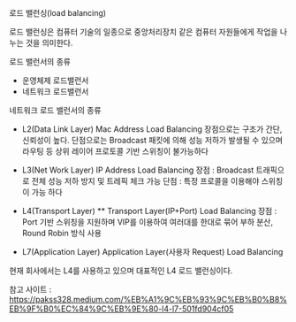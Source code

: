 로드 밸런싱(load balancing)

로드 밸런싱은 컴퓨터 기술의 일종으로 중앙처리장치 같은 컴퓨터 자원들에게 작업을 나누는 것을 의미한다.

로드 밸런서의 종류
 - 운영체제 로드밸런서
 - 네트워크 로드밸런서

네트워크 로드 밸런서의 종류
 - L2(Data Link Layer)
   Mac Address Load Balancing
   장점으로는 구조가 간단, 신뢰성이 높다.
   단점으로는 Broadcast 패킷에 의해 성능 저하가 발생될 수 있으며 라우팅 등 상위 레이어 프로토콜 기반 스위칭이 불가능하다

 - L3(Net Work Layer)
   IP Address Load Balancing
   장점 : Broadcast 트래픽으로 전체 성능 저하 방지 및 트레픽 체크 가능
   단점 : 특정 프로콜을 이용해야 스위칭이 가능 하다

 - L4(Transport Layer) **
   Transport Layer(IP+Port) Load Balancing
   장점 : Port 기반 스위칭을 지원하며 VIP를 이용하여 여러대를 한대로 묶어 부하 분산, Round Robin 방식 사용

 - L7(Application Layer)
   Application Layer(사용자 Request) Load Balancing

현재 회사에서는 L4를 사용하고 있으며 대표적인 L4 로드 밸런싱이다.



참고 사이트 : https://pakss328.medium.com/%EB%A1%9C%EB%93%9C%EB%B0%B8%EB%9F%B0%EC%84%9C%EB%9E%80-l4-l7-501fd904cf05